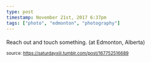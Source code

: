 ```yaml
---
type: post
timestamp: November 21st, 2017 6:37pm
tags: ["photo", "edmonton", "photography"]
---
```

####
<a href="https://www.instagram.com/p/Bbx4Dg_neWK/ "></a>
                                                                                          
Reach out and touch something. (at Edmonton, Alberta)
 
                                    
                
                
                
                
                                
<small>source: https://saturdayxiii.tumblr.com/post/167752516689</small>